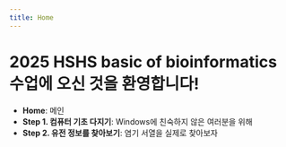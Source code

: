 ```yaml
---
title: Home
---
```


# 2025 HSHS basic of bioinformatics 수업에 오신 것을 환영합니다!

- **Home**: 메인 
- **Step 1. 컴퓨터 기초 다지기**: Windows에 친숙하지 않은 여러분을 위해 
- **Step 2. 유전 정보를 찾아보기**: 염기 서열을 실제로 찾아보자
